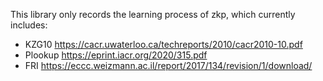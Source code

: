 This library only records the learning process of zkp, which currently includes:
 - KZG10
        https://cacr.uwaterloo.ca/techreports/2010/cacr2010-10.pdf
 - Plookup 
        https://eprint.iacr.org/2020/315.pdf
 - FRI
        https://eccc.weizmann.ac.il/report/2017/134/revision/1/download/